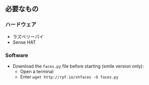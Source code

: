 ## 必要なもの

### ハードウェア

- ラズベリーパイ
- Sense HAT

### Software

- Download the `faces.py` file before starting (smile version only): 
  - Open a terminal
  - Enter `wget http://rpf.io/shfaces -O faces.py`
